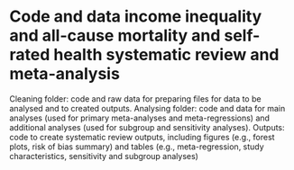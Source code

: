 # Code and data income inequality and all-cause mortality and self-rated health systematic review and meta-analysis
Cleaning folder: code and raw data for preparing files for data to be analysed and to created outputs.
Analysing folder: code and data for main analyses (used for primary meta-analyses and meta-regressions) and additional analyses (used for subgroup and sensitivity analyses).
Outputs: code to create systematic review outputs, including figures (e.g., forest plots, risk of bias summary) and tables (e.g., meta-regression, study characteristics, sensitivity and subgroup analyses)
